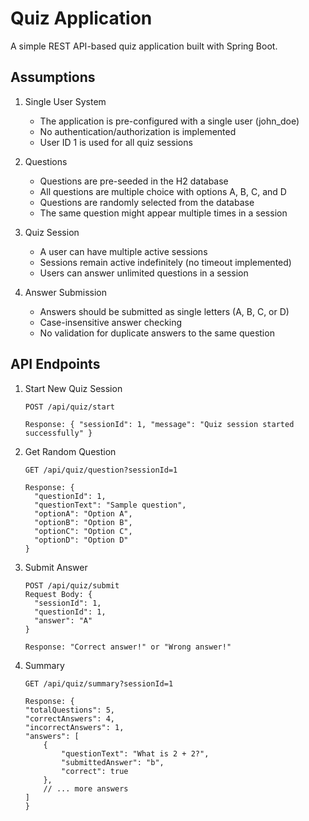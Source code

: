 # Quiz Application

A simple REST API-based quiz application built with Spring Boot.

## Assumptions

1. Single User System
   - The application is pre-configured with a single user (john_doe)
   - No authentication/authorization is implemented
   - User ID 1 is used for all quiz sessions

2. Questions
   - Questions are pre-seeded in the H2 database
   - All questions are multiple choice with options A, B, C, and D
   - Questions are randomly selected from the database
   - The same question might appear multiple times in a session

3. Quiz Session
   - A user can have multiple active sessions
   - Sessions remain active indefinitely (no timeout implemented)
   - Users can answer unlimited questions in a session

4. Answer Submission
   - Answers should be submitted as single letters (A, B, C, or D)
   - Case-insensitive answer checking
   - No validation for duplicate answers to the same question

## API Endpoints

1. Start New Quiz Session
   ```
   POST /api/quiz/start
   
   Response: { "sessionId": 1, "message": "Quiz session started successfully" }
   ```

2. Get Random Question
   ```
   GET /api/quiz/question?sessionId=1

   Response: { 
     "questionId": 1,
     "questionText": "Sample question",
     "optionA": "Option A",
     "optionB": "Option B",
     "optionC": "Option C",
     "optionD": "Option D"
   }
   ```

3. Submit Answer
   ```
   POST /api/quiz/submit
   Request Body: {
     "sessionId": 1,
     "questionId": 1,
     "answer": "A"
   }

   Response: "Correct answer!" or "Wrong answer!"

4. Summary
    ```
    GET /api/quiz/summary?sessionId=1

    Response: {
    "totalQuestions": 5,
    "correctAnswers": 4,
    "incorrectAnswers": 1,
    "answers": [
        {
            "questionText": "What is 2 + 2?",
            "submittedAnswer": "b",
            "correct": true
        },
        // ... more answers
    ]
    }